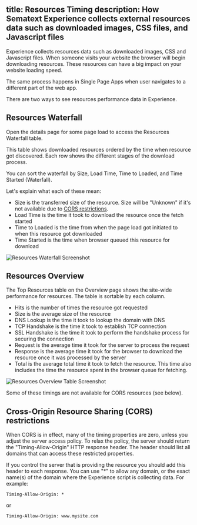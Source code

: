 title: Resources Timing
description: How Sematext Experience collects external resources data such as downloaded images, CSS files, and Javascript files
-----

Experience collects resources data such as downloaded images, CSS and Javascript files. When someone visits your website the browser will begin downloading resources. These resources can have a big impact on your website loading speed.

The same process happens in Single Page Apps when user navigates to a different part of the web app.

There are two ways to see resources performance data in Experience.


## Resources Waterfall

Open the details page for some page load to access the Resources Waterfall table.

This table shows downloaded resources ordered by the time when resource got discovered. Each row shows the different stages of the download process.

You can sort the waterfall by Size, Load Time, Time to Loaded, and Time Started (Waterfall).

Let's explain what each of these mean:

 * Size is the transferred size of the resource. Size will be "Unknown" if it's not available due to <a href="#cross-origin-resource-sharing-cors-restrictions">CORS restrictions</a>.
 * Load Time is the time it took to download the resource once the fetch started
 * Time to Loaded is the time from when the page load got initiated to when this resource got downloaded
 * Time Started is the time when browser queued this resource for download

<img
  class="content-modal-image"
  alt="Resources Waterfall Screenshot"
  src="../../images/experience/waterfall.png"
  title="Resources Waterfall"
/>

## Resources Overview

The Top Resources table on the Overview page shows the site-wide performance for resources. The table is sortable by each column.

 * Hits is the number of times the resource got requested
 * Size is the average size of the resource 
 * DNS Lookup is the time it took to lookup the domain with DNS
 * TCP Handshake is the time it took to establish TCP connection
 * SSL Handshake is the time it took to perform the handshake process for securing the connection
 * Request is the average time it took for the server to process the request
 * Response is the average time it took for the browser to download the resource once it was processed by the server
 * Total is the average total time it took to fetch the resource. This time also includes the time the resource spent in the browser queue for fetching.

<img
  class="content-modal-image"
  alt="Resources Overview Table Screenshot"
  src="../../images/experience/resources.png"
  title="Resources Overview"
/>

Some of these timings are not available for CORS resources (see below).

## Cross-Origin Resource Sharing (CORS) restrictions

When CORS is in effect, many of the timing properties are zero, unless you adjust the server access policy. To relax the policy, the server should return the "Timing-Allow-Origin" HTTP response header. The header should list all domains that can access these restricted properties.

If you control the server that is providing the resource you should add this header to each response. You can use "*" to allow any domain, or the exact name(s) of the domain where the Experience script is collecting data. For example:

```
Timing-Allow-Origin: *
```

or

```
Timing-Allow-Origin: www.mysite.com
```
